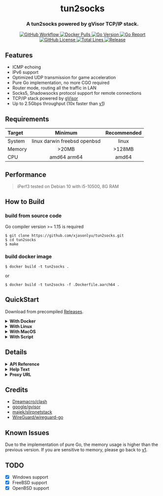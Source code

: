 <h1 align="center">tun2socks</h1>
<h3 align="center">A tun2socks powered by gVisor TCP/IP stack.</h3>

<p align="center">
  <a href="https://github.com/xjasonlyu/tun2socks/actions">
    <img src="https://img.shields.io/github/workflow/status/xjasonlyu/tun2socks/Go/master?style=flat-square" alt="GitHub Workflow">
  </a>
  <a href="https://hub.docker.com/r/xjasonlyu/tun2socks">
    <img src="https://img.shields.io/docker/pulls/xjasonlyu/tun2socks?style=flat-square" alt="Docker Pulls">
  </a>
  <a href="https://img.shields.io/github/go-mod/go-version/xjasonlyu/tun2socks">
    <img src="https://img.shields.io/github/go-mod/go-version/xjasonlyu/tun2socks?style=flat-square" alt="Go Version">
  </a>
  <a href="https://goreportcard.com/badge/github.com/xjasonlyu/tun2socks">
    <img src="https://goreportcard.com/badge/github.com/xjasonlyu/tun2socks?style=flat-square" alt="Go Report">
  </a>
  <a href="https://github.com/xjasonlyu/tun2socks/blob/master/LICENSE">
    <img src="https://img.shields.io/github/license/xjasonlyu/tun2socks?style=flat-square" alt="GitHub License">
  </a>
  <a href="https://img.shields.io/tokei/lines/github/xjasonlyu/tun2socks">
    <img src="https://img.shields.io/tokei/lines/github/xjasonlyu/tun2socks?style=flat-square" alt="Total Lines">
  </a>
  <a href="https://github.com/xjasonlyu/tun2socks/releases">
    <img src="https://img.shields.io/github/v/release/xjasonlyu/tun2socks?include_prereleases&style=flat-square" alt="Release">
  </a>
</p>

## Features

- ICMP echoing
- IPv6 support
- Optimized UDP transmission for game acceleration
- Pure Go implementation, no more CGO required
- Router mode, routing all the traffic in LAN
- Socks5, Shadowsocks protocol support for remote connections
- TCP/IP stack powered by [gVisor](https://github.com/google/gvisor)
- Up to 2.5Gbps throughput (10x faster than [v1](https://github.com/xjasonlyu/tun2socks/tree/v1))

## Requirements

| Target | Minimum | Recommended |
| :----- | :-----: | :---------: |
| System | linux darwin freebsd openbsd | linux |
| Memory | >20MB | >128MB |
| CPU | amd64 arm64 | amd64 |

## Performance

> iPerf3 tested on Debian 10 with i5-10500, 8G RAM

## How to Build

### build from source code

Go compiler version >= 1.15 is required

```text
$ git clone https://github.com/xjasonlyu/tun2socks.git
$ cd tun2socks
$ make
```

### build docker image

```text
$ docker build -t tun2socks .
```

or

```text
$ docker build -t tun2socks -f .Dockerfile.aarch64 .
```

## QuickStart

Download from precompiled [Releases](https://github.com/xjasonlyu/tun2socks/releases).

<details>
  <summary><b>With Docker</b></summary>

> Since Go 1.12, the runtime now uses MADV_FREE to release unused memory on **linux**. This is more efficient but may result in higher reported RSS. The kernel will reclaim the unused data when it is needed. To revert to the Go 1.11 behavior (MADV_DONTNEED), set the environment variable GODEBUG=madvdontneed=1.

### create docker network (macvlan mode)

```shell script
docker network create -d macvlan \
  --subnet=172.20.1.0/25 \
  --gateway=172.20.1.1 \
  -o parent=eth0 \
  switch
```

### pull `tun2socks` docker image

```shell script
docker pull xjasonlyu/tun2socks:latest
```

### run as gateway

> DNS configuration is required.

```shell script
docker run -d \
  --network switch \
  --name tun2socks \
  --ip 172.20.1.2 \
  --privileged \
  --restart always \
  --sysctl net.ipv4.ip_forward=1 \
  -e PROXY=socks5://server:port \
  -e KEY=VALUE... \
  xjasonlyu/tun2socks:latest
```

### use docker-compose (recommended)

```yaml
version: '2.4'

services:
  tun2socks:
    image: xjasonlyu/tun2socks:latest
    cap_add:
      - NET_ADMIN
    devices:
        - '/dev/net/tun:/dev/net/tun'
    environment:
      # - GODEBUG=madvdontneed=1
      - PROXY=socks5://server:port
      - LOGLEVEL=INFO
      - API=api://:8080
      - DNS=dns://:53
      - HOSTS=localhost=127.0.0.1,router.local=172.20.1.1
      - EXCLUDED=1.1.1.1,1.0.0.1
      - EXTRACMD=
    networks:
      switch:
        ipv4_address: 172.20.1.2
    restart: always
    container_name: tun2socks

networks:
  switch:
    name: switch
    ipam:
      driver: default
      config:
        - subnet: '172.20.1.0/25'
          gateway: 172.20.1.1
    driver: macvlan
    driver_opts:
      parent: eth0
```
</details>

<details>
  <summary><b>With Linux</b></summary>

### create tun

```shell script
ip tuntap add mode tun dev tun0
ip addr add 198.18.0.1/15 dev tun0
ip link set dev tun0 up
```

### config policy routing

```shell script
echo "100 tun2socks" >> /etc/iproute2/rt_tables

ip route add default via 198.18.0.1 dev tun0 table tun2socks
ip route add 172.17.0.0/16 dev eth0 src 172.17.0.3 table tun2socks
ip route add 198.18.0.0/15 dev tun0 src 198.18.0.1 table tun2socks

ip rule add from 172.20.0.3 to 198.18.0.0/15 priority 1000 prohibit
ip rule add from 172.20.0.3 priority 2000 table main
ip rule add from all priority 3000 table tun2socks
```

### run

> bind to a specific interface to prevent traffic looping.

```shell script
./tun2socks --loglevel info --device tun://tun0 --proxy socks5://server:port --interface eth0
```
</details>

<details>
  <summary><b>With MacOS</b></summary>

### start tun2socks
```shell script
./tun2socks --loglevel info --device tun://utun123 --proxy socks5://server:port --interface eth0
```

### config interface

```shell script
sudo ifconfig utun123 198.18.0.1 netmask 255.255.255.255 198.18.0.1 up
```

### config route

```shell script
sudo route del default
sudo route add default 198.18.0.1
sudo route add ${proxy_server_ip} ${your_gateway}
```

### check route table

```shell script
netstat -nr
```
</details>

<details>
  <summary><b>With Script</b></summary>

> entrypoint.sh would take care of tun & routes.

```shell script
PROXY=socks5://server:port LOGLEVEL=INFO sh ./scripts/entrypoint.sh
```
</details>

## Details

<details>
  <summary><b>API Reference</b></summary>

| Path | Methods | Parameters | Description |
| :--- | :------ | :--------: | :---------- |
| `/logs` | GET | `level` | Get real-time logs |
| `/traffic` | GET | / | Get real-time traffic data |
| `/version` | GET | / | Get current version |
| `/connections` | GET | `interval` | Get all connections |
| `/connections` | DELETE | / | Close all connections |
| `/connections/{id}` | DELETE | / | Close connection by `id` |

</details>

<details>
  <summary><b>Help Text</b></summary>

```text
Usage of tun2socks:
  -d, --device string      Use this device [driver://]name
  -i, --interface string   Use network INTERFACE (Darwin/Linux only)
  -l, --loglevel string    Log level [debug|info|warn|error|silent] (default "info")
  -m, --mtu int            Maximum transmission unit
  -p, --proxy string       Use this proxy [protocol://]host[:port]
      --secret string      HTTP statistic server auth secret
      --stats string       HTTP statistic server listen address
  -v, --version            Show version information and quit
```

</details>

<details>
  <summary><b>Proxy URL</b></summary>

| Protocol | Scheme | Examples |
| :------- | :----- | :------- |
| direct | `direct` | `direct://` |
| socks5 | `socks5` | `socks5://username:password@server:port` |
| shadowsocks | `ss`, `shadowsocks` | `ss://method:password@server:port` |

</details>

## Credits

- [Dreamacro/clash](https://github.com/Dreamacro/clash)
- [google/gvisor](https://github.com/google/gvisor)
- [majek/slirpnetstack](https://github.com/majek/slirpnetstack)
- [WireGuard/wireguard-go](https://github.com/WireGuard/wireguard-go)

## Known Issues

Due to the implementation of pure Go, the memory usage is higher than the previous version.
If you are sensitive to memory, please go back to [v1](https://github.com/xjasonlyu/tun2socks/tree/v1).

## TODO

- [x] Windows support
- [x] FreeBSD support
- [x] OpenBSD support
